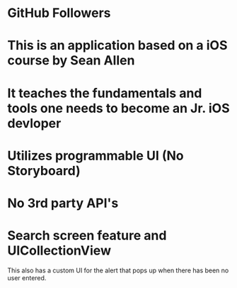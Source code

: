 # GitHub Followers
# This is an application based on a iOS course by Sean Allen
# It teaches the fundamentals and tools one needs to become an Jr. iOS devloper
# Utilizes programmable UI (No Storyboard)
# No 3rd party API's
# Search screen feature and UICollectionView
This also has a custom UI for the alert that pops up when there has been no user entered.
